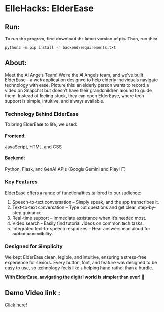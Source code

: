 # ElleHacks: ElderEase
## Run:
To run the program, first download the latest version of pip. Then, run this:
```
python3 -m pip install -r backend\requirements.txt
```
## About:
Meet the AI Angels Team!
We’re the AI Angels team, and we’ve built ElderEase—a web application designed to help elderly individuals navigate technology with ease. Picture this: an elderly person wants to record a video on Snapchat but doesn’t have their grandchildren around to guide them. Instead of feeling stuck, they can open ElderEase, where tech support is simple, intuitive, and always available.

### Technology Behind ElderEase
To bring ElderEase to life, we used:

#### Frontend: 
JavaScript, HTML, and CSS
#### Backend: 
Python, Flask, and GenAI APIs (Google Gemini and PlayHT)

### Key Features
ElderEase offers a range of functionalities tailored to our audience:
1. Speech-to-text conversation – Simply speak, and the app transcribes it.
2. Text-to-text conversation – Type out questions and get clear, step-by-step guidance.
3. Real-time support – Immediate assistance when it’s needed most.
4. Video search – Easily find tutorial videos on common tech tasks.
5. Integrated text-to-speech responses – Hear answers read aloud for added accessibility.

### Designed for Simplicity
We kept ElderEase clean, legible, and intuitive, ensuring a stress-free experience for seniors. Every button, font, and feature was designed to be easy to use, so technology feels like a helping hand rather than a hurdle.

__With ElderEase, navigating the digital world is simpler than ever! 🌟__


## Demo Video link : 
[Click here!](https://youtu.be/WDxFVfc1LTM) 


